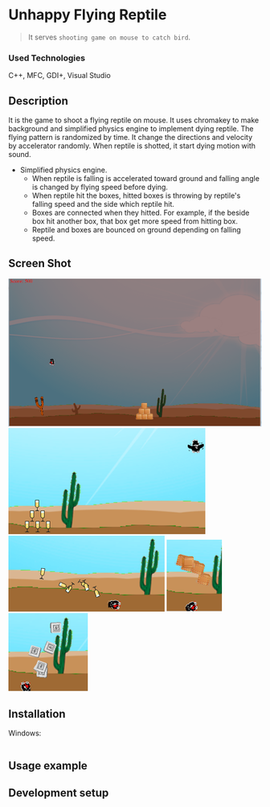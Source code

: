 # Unhappy Flying Reptile
> It serves `shooting game on mouse to catch bird`.

### Used Technologies

C++, MFC, GDI+, Visual Studio  

## Description

It is the game to shoot a flying reptile on mouse. It uses chromakey to make background and simplified physics engine to implement dying reptile. The flying pattern is randomized by time. It change the directions and velocity by accelerator randomly. When reptile is shotted, it start dying motion with sound.

* Simplified physics engine.
	* When reptile is falling is accelerated toward ground and falling angle is changed by flying speed before dying.
	* When reptile hit the boxes, hitted boxes is throwing by reptile's falling speed and the side which reptile hit.
	* Boxes are connected when they hitted. For example, if the beside box hit another box, that box get more speed from hitting box.
	* Reptile and boxes are bounced on ground depending on falling speed.


## Screen Shot
![](ufr1.png)
![](ufr5.png)
![](ufr2.png)
![](ufr3.png)
![](ufr4.png)

## Installation

Windows:

```sh

```

## Usage example

## Development setup